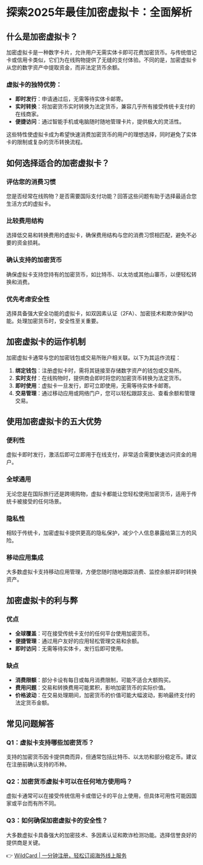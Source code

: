 # 探索2025年最佳加密虚拟卡：全面解析

## 什么是加密虚拟卡？

加密虚拟卡是一种数字卡片，允许用户无需实体卡即可花费加密货币。与传统借记卡或信用卡类似，它们为在线购物提供了无缝的支付体验。不同的是，加密虚拟卡从您的数字资产中提取资金，而非法定货币余额。

### 虚拟卡的独特优势：
- **即时发行**：申请通过后，无需等待实体卡邮寄。
- **实时转换**：将加密货币实时转换为法定货币，兼容几乎所有接受传统卡支付的在线商家。
- **便捷访问**：通过智能手机或电脑随时随地管理卡片，提供极大的灵活性。

这些特性使虚拟卡成为希望快速消费加密货币的用户的理想选择，同时避免了实体卡的限制或复杂的货币转换流程。

## 如何选择适合的加密虚拟卡？

### 评估您的消费习惯
您是否经常在线购物？是否需要国际支付功能？回答这些问题有助于选择最适合您生活方式的虚拟卡。

### 比较费用结构
选择低交易和转换费用的虚拟卡，确保费用结构与您的消费习惯相匹配，避免不必要的资金损耗。

### 确认支持的加密货币
确保虚拟卡支持您持有的加密货币，如比特币、以太坊或其他山寨币，以便轻松转换和消费。

### 优先考虑安全性
选择具备强大安全功能的虚拟卡，如双因素认证（2FA）、加密技术和欺诈保护功能。处理加密货币时，安全性至关重要。

## 加密虚拟卡的运作机制

加密虚拟卡通常与您的加密钱包或交易所账户相关联。以下为其运作流程：

1. **绑定钱包**：注册虚拟卡时，需将其链接至存储数字资产的钱包或交易所。
2. **实时支付**：在线购物时，提供商会即时将您的加密货币转换为法定货币。
3. **即时使用**：虚拟卡一旦发行，即可立即使用，无需等待实体卡邮寄。
4. **交易管理**：通过移动应用或网络门户，您可以轻松跟踪支出、查看余额和管理交易。

## 使用加密虚拟卡的五大优势

### 便利性
虚拟卡即时发行，激活后即可立即用于在线支付，非常适合需要快速访问资金的用户。

### 全球通用
无论您是在国际旅行还是跨境购物，虚拟卡都能让您轻松使用加密货币，适用于传统卡被接受的任何场景。

### 隐私性
相较于传统卡，加密虚拟卡提供更高的隐私保护，减少个人信息暴露给第三方的风险。

### 移动应用集成
大多数虚拟卡支持移动应用管理，方便您随时随地跟踪消费、监控余额并即时转换资产。

## 加密虚拟卡的利与弊

### 优点
- **全球覆盖**：可在接受传统卡支付的任何平台使用加密货币。
- **便捷管理**：通过用户友好的应用轻松管理交易和余额。
- **即时访问**：无需等待实体卡，发行后即可使用。

### 缺点
- **消费限额**：部分卡设有每日或每月消费限制，可能不适合大额购买。
- **费用问题**：交易和转换费用可能累积，影响加密货币的实际价值。
- **价格波动**：在交易处理期间，加密货币的价值可能大幅波动，影响最终支付的法定货币金额。

## 常见问题解答

### Q1：虚拟卡支持哪些加密货币？
支持的加密货币因卡提供商而异，但通常包括比特币、以太坊和部分稳定币。建议在注册前确认支持的币种。

### Q2：加密货币虚拟卡可以在任何地方使用吗？
虚拟卡通常可以在接受传统信用卡或借记卡的平台上使用，但具体可用性可能因国家或平台而有所不同。

### Q3：如何确保加密虚拟卡的安全性？
大多数虚拟卡具备强大的加密技术、多因素认证和欺诈检测功能。选择信誉良好的提供商是关键。

👉 [WildCard | 一分钟注册，轻松订阅海外线上服务](https://bbtdd.com/WildCard)
